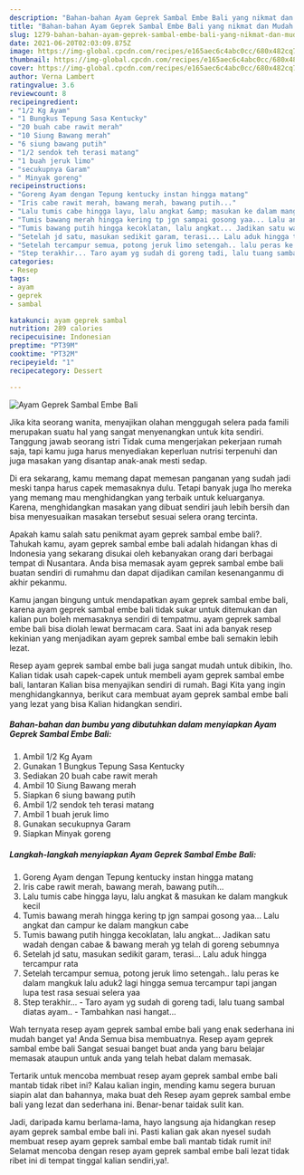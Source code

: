 ```yaml
---
description: "Bahan-bahan Ayam Geprek Sambal Embe Bali yang nikmat dan Mudah Dibuat"
title: "Bahan-bahan Ayam Geprek Sambal Embe Bali yang nikmat dan Mudah Dibuat"
slug: 1279-bahan-bahan-ayam-geprek-sambal-embe-bali-yang-nikmat-dan-mudah-dibuat
date: 2021-06-20T02:03:09.875Z
image: https://img-global.cpcdn.com/recipes/e165aec6c4abc0cc/680x482cq70/ayam-geprek-sambal-embe-bali-foto-resep-utama.jpg
thumbnail: https://img-global.cpcdn.com/recipes/e165aec6c4abc0cc/680x482cq70/ayam-geprek-sambal-embe-bali-foto-resep-utama.jpg
cover: https://img-global.cpcdn.com/recipes/e165aec6c4abc0cc/680x482cq70/ayam-geprek-sambal-embe-bali-foto-resep-utama.jpg
author: Verna Lambert
ratingvalue: 3.6
reviewcount: 8
recipeingredient:
- "1/2 Kg Ayam"
- "1 Bungkus Tepung Sasa Kentucky"
- "20 buah cabe rawit merah"
- "10 Siung Bawang merah"
- "6 siung bawang putih"
- "1/2 sendok teh terasi matang"
- "1 buah jeruk limo"
- "secukupnya Garam"
- " Minyak goreng"
recipeinstructions:
- "Goreng Ayam dengan Tepung kentucky instan hingga matang"
- "Iris cabe rawit merah, bawang merah, bawang putih..."
- "Lalu tumis cabe hingga layu, lalu angkat &amp; masukan ke dalam mangkuk kecil"
- "Tumis bawang merah hingga kering tp jgn sampai gosong yaa... Lalu angkat dan campur ke dalam mangkun cabe"
- "Tumis bawang putih hingga kecoklatan, lalu angkat... Jadikan satu wadah dengan cabae &amp; bawang merah yg telah di goreng sebumnya"
- "Setelah jd satu, masukan sedikit garam, terasi... Lalu aduk hingga tercampur rata"
- "Setelah tercampur semua, potong jeruk limo setengah.. lalu peras ke dalam mangkuk lalu aduk2 lagi hingga semua tercampur tapi jangan lupa test rasa sesuai selera yaa"
- "Step terakhir... Taro ayam yg sudah di goreng tadi, lalu tuang sambal diatas ayam.. Tambahkan nasi hangat..."
categories:
- Resep
tags:
- ayam
- geprek
- sambal

katakunci: ayam geprek sambal 
nutrition: 289 calories
recipecuisine: Indonesian
preptime: "PT39M"
cooktime: "PT32M"
recipeyield: "1"
recipecategory: Dessert

---
```



![Ayam Geprek Sambal Embe Bali](https://img-global.cpcdn.com/recipes/e165aec6c4abc0cc/680x482cq70/ayam-geprek-sambal-embe-bali-foto-resep-utama.jpg)

Jika kita seorang wanita, menyajikan olahan menggugah selera pada famili merupakan suatu hal yang sangat menyenangkan untuk kita sendiri. Tanggung jawab seorang istri Tidak cuma mengerjakan pekerjaan rumah saja, tapi kamu juga harus menyediakan keperluan nutrisi terpenuhi dan juga masakan yang disantap anak-anak mesti sedap.

Di era  sekarang, kamu memang dapat memesan panganan yang sudah jadi meski tanpa harus capek memasaknya dulu. Tetapi banyak juga lho mereka yang memang mau menghidangkan yang terbaik untuk keluarganya. Karena, menghidangkan masakan yang dibuat sendiri jauh lebih bersih dan bisa menyesuaikan masakan tersebut sesuai selera orang tercinta. 



Apakah kamu salah satu penikmat ayam geprek sambal embe bali?. Tahukah kamu, ayam geprek sambal embe bali adalah hidangan khas di Indonesia yang sekarang disukai oleh kebanyakan orang dari berbagai tempat di Nusantara. Anda bisa memasak ayam geprek sambal embe bali buatan sendiri di rumahmu dan dapat dijadikan camilan kesenanganmu di akhir pekanmu.

Kamu jangan bingung untuk mendapatkan ayam geprek sambal embe bali, karena ayam geprek sambal embe bali tidak sukar untuk ditemukan dan kalian pun boleh memasaknya sendiri di tempatmu. ayam geprek sambal embe bali bisa diolah lewat bermacam cara. Saat ini ada banyak resep kekinian yang menjadikan ayam geprek sambal embe bali semakin lebih lezat.

Resep ayam geprek sambal embe bali juga sangat mudah untuk dibikin, lho. Kalian tidak usah capek-capek untuk membeli ayam geprek sambal embe bali, lantaran Kalian bisa menyajikan sendiri di rumah. Bagi Kita yang ingin menghidangkannya, berikut cara membuat ayam geprek sambal embe bali yang lezat yang bisa Kalian hidangkan sendiri.

<!--inarticleads1-->

##### Bahan-bahan dan bumbu yang dibutuhkan dalam menyiapkan Ayam Geprek Sambal Embe Bali:

1. Ambil 1/2 Kg Ayam
1. Gunakan 1 Bungkus Tepung Sasa Kentucky
1. Sediakan 20 buah cabe rawit merah
1. Ambil 10 Siung Bawang merah
1. Siapkan 6 siung bawang putih
1. Ambil 1/2 sendok teh terasi matang
1. Ambil 1 buah jeruk limo
1. Gunakan secukupnya Garam
1. Siapkan  Minyak goreng




<!--inarticleads2-->

##### Langkah-langkah menyiapkan Ayam Geprek Sambal Embe Bali:

1. Goreng Ayam dengan Tepung kentucky instan hingga matang
1. Iris cabe rawit merah, bawang merah, bawang putih...
1. Lalu tumis cabe hingga layu, lalu angkat &amp; masukan ke dalam mangkuk kecil
1. Tumis bawang merah hingga kering tp jgn sampai gosong yaa... Lalu angkat dan campur ke dalam mangkun cabe
1. Tumis bawang putih hingga kecoklatan, lalu angkat... Jadikan satu wadah dengan cabae &amp; bawang merah yg telah di goreng sebumnya
1. Setelah jd satu, masukan sedikit garam, terasi... Lalu aduk hingga tercampur rata
1. Setelah tercampur semua, potong jeruk limo setengah.. lalu peras ke dalam mangkuk lalu aduk2 lagi hingga semua tercampur tapi jangan lupa test rasa sesuai selera yaa
1. Step terakhir... - Taro ayam yg sudah di goreng tadi, lalu tuang sambal diatas ayam.. - Tambahkan nasi hangat...




Wah ternyata resep ayam geprek sambal embe bali yang enak sederhana ini mudah banget ya! Anda Semua bisa membuatnya. Resep ayam geprek sambal embe bali Sangat sesuai banget buat anda yang baru belajar memasak ataupun untuk anda yang telah hebat dalam memasak.

Tertarik untuk mencoba membuat resep ayam geprek sambal embe bali mantab tidak ribet ini? Kalau kalian ingin, mending kamu segera buruan siapin alat dan bahannya, maka buat deh Resep ayam geprek sambal embe bali yang lezat dan sederhana ini. Benar-benar taidak sulit kan. 

Jadi, daripada kamu berlama-lama, hayo langsung aja hidangkan resep ayam geprek sambal embe bali ini. Pasti kalian gak akan nyesel sudah membuat resep ayam geprek sambal embe bali mantab tidak rumit ini! Selamat mencoba dengan resep ayam geprek sambal embe bali lezat tidak ribet ini di tempat tinggal kalian sendiri,ya!.

